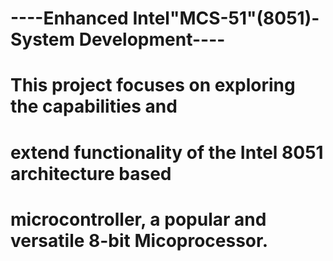 # ----Enhanced Intel"MCS-51"(8051)-System Development----

# This project focuses on exploring the capabilities  and 
# extend functionality of the Intel 8051 architecture based
# microcontroller, a popular and versatile 8-bit Micoprocessor.
 
 
